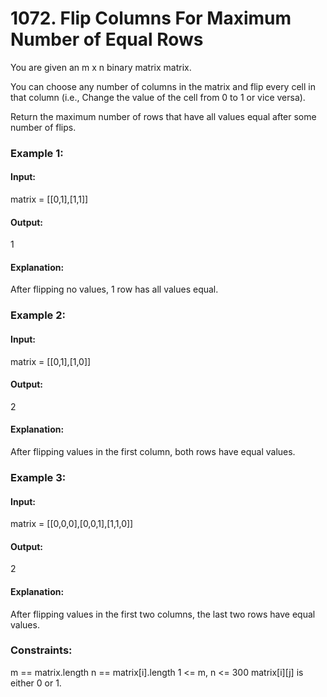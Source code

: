 # 1072. Flip Columns For Maximum Number of Equal Rows
You are given an m x n binary matrix matrix.

You can choose any number of columns in the matrix and flip every cell in that column (i.e., Change the value of the cell from 0 to 1 or vice versa).

Return the maximum number of rows that have all values equal after some number of flips.

### Example 1:
#### Input:
matrix = [[0,1],[1,1]]
#### Output:
1
#### Explanation:
After flipping no values, 1 row has all values equal.

### Example 2:
#### Input:
matrix = [[0,1],[1,0]]
#### Output:
2
#### Explanation:
After flipping values in the first column, both rows have equal values.

### Example 3:
#### Input:
matrix = [[0,0,0],[0,0,1],[1,1,0]]
#### Output:
2
#### Explanation:
After flipping values in the first two columns, the last two rows have equal values.
 
### Constraints:
m == matrix.length
n == matrix[i].length
1 <= m, n <= 300
matrix[i][j] is either 0 or 1.

